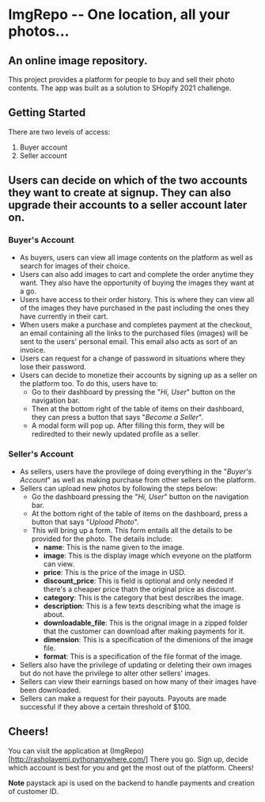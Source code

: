 # ImgRepo -- One location, all your photos...

## An online image repository.

This project provides a platform for people to buy and sell their photo contents. The app was built as a solution to SHopify 2021 challenge.

## Getting Started

There are two levels of access:
1. Buyer account
2. Seller account

Users can decide on which of the two accounts they want to create at signup. They can also upgrade their accounts to a seller account later on.
---

### Buyer's Account
+ As buyers, users can view all image contents on the platform as well as search for images of their choice. 
+ Users can also add images to cart and complete the order anytime they want. They also have the opportunity of buying the images they want at a go.
+ Users have access to their order history. This is where they can view all of the images they have purchased in the past including the ones they have currently in their cart.
+ When users make a purchase and completes payment at the checkout, an email containing all the links to the purchased files (images) will be sent to the users' personal email. This email also acts as sort of an invoice.
+ Users can request for a change of password in situations where they lose their password.
+ Users can decide to monetize their accounts by signing up as a seller on the platform too. To do this, users have to:
    * Go to their dashboard by pressing the "_Hi, User_" button on the navigation bar.
    * Then at the bottom right of the table of items on their dashboard, they can press a button that says "_Become a Seller_".
    * A modal form will pop up. After filling this form, they will be rediredted to their newly updated profile as a seller.

### Seller's Account
+ As sellers, users have the provilege of doing everything in the "_Buyer's Account_" as well as making purchase from other sellers on the platform. 
+ Sellers can upload new photos by following the steps below:
    * Go the dashboard pressing the "_Hi, User_" button on the navigation bar.
    * At the bottom right of the table of items on the dashboard, press a button that says "_Upload Photo_".
    * This will bring up a form. This form entails all the details to be provided for the photo.
      The details include:
        - **name**: This is the name given to the image.
        - **image**: This is the display image which eveyone on the platform can view.
        - **price**: This is the price of the image in USD.
        - **discount_price**: This is field is optional and only needed if there's a cheaper price thatn the original price as discount.
        - **category**: This is the category that best describes the image.
        - **description**: This is a few texts describing what the image is about.
        - **downloadable_file**: This is the orignal image in a zipped folder that the customer can download after making payments for it.
        - **dimension**: This is a specification of the dimenions of the image file.
        - **format**: This is a specification of the file format of the image.
+ Sellers also have the privilege of updating or deleting their own images but do not have the privilege to alter other sellers' images.
+ Sellers can view their earnings based on how many of their images have been downloaded.
+ Sellers can make a request for their payouts. Payouts are made successful if they above a certain threshold of $100.


## Cheers!
You can visit the application at (ImgRepo)[http://rasholayemi.pythonanywhere.com/]
There you go. Sign up, decide which account is best for you and get the most out of the platform. Cheers!


**Note** paystack api is used on the backend to handle payments and creation of customer ID.
